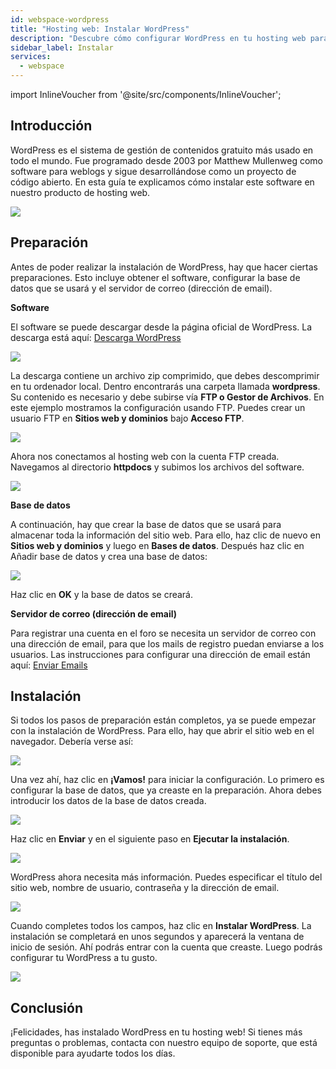 ```yaml
---
id: webspace-wordpress
title: "Hosting web: Instalar WordPress"
description: "Descubre cómo configurar WordPress en tu hosting web para crear y gestionar tu sitio web de forma eficiente → Aprende más ahora"
sidebar_label: Instalar
services:
  - webspace
---
```


import InlineVoucher from '@site/src/components/InlineVoucher';



## Introducción

WordPress es el sistema de gestión de contenidos gratuito más usado en todo el mundo. Fue programado desde 2003 por Matthew Mullenweg como software para weblogs y sigue desarrollándose como un proyecto de código abierto. En esta guía te explicamos cómo instalar este software en nuestro producto de hosting web. 

![](https://screensaver01.zap-hosting.com/index.php/s/j3Ctfont64EnpcH/preview)

<InlineVoucher />

## Preparación

Antes de poder realizar la instalación de WordPress, hay que hacer ciertas preparaciones. Esto incluye obtener el software, configurar la base de datos que se usará y el servidor de correo (dirección de email).



**Software**

El software se puede descargar desde la página oficial de WordPress. La descarga está aquí: [Descarga WordPress](https://en.wordpress.org/download/)

![](https://screensaver01.zap-hosting.com/index.php/s/69YD2QWG8iHzzaa/preview)

La descarga contiene un archivo zip comprimido, que debes descomprimir en tu ordenador local. Dentro encontrarás una carpeta llamada **wordpress**. Su contenido es necesario y debe subirse vía **FTP o Gestor de Archivos**. En este ejemplo mostramos la configuración usando FTP. Puedes crear un usuario FTP en **Sitios web y dominios** bajo **Acceso FTP**.



![](https://screensaver01.zap-hosting.com/index.php/s/nkKsBpyb6GM6Rkp/download/chrome_7Y5hmuXn5f.gif)



Ahora nos conectamos al hosting web con la cuenta FTP creada. Navegamos al directorio **httpdocs** y subimos los archivos del software.



![](https://screensaver01.zap-hosting.com/index.php/s/c9JSb9XEjfwGwwQ/preview)



**Base de datos**

A continuación, hay que crear la base de datos que se usará para almacenar toda la información del sitio web. Para ello, haz clic de nuevo en **Sitios web y dominios** y luego en **Bases de datos**. Después haz clic en Añadir base de datos y crea una base de datos:  



![](https://screensaver01.zap-hosting.com/index.php/s/99BJeGCHjS9QHkz/download/chrome_Jzw3adOg7G.gif)



Haz clic en **OK** y la base de datos se creará.



**Servidor de correo (dirección de email)**

Para registrar una cuenta en el foro se necesita un servidor de correo con una dirección de email, para que los mails de registro puedan enviarse a los usuarios. Las instrucciones para configurar una dirección de email están aquí: [Enviar Emails](webspace-plesk-sendmail.md)



## Instalación

Si todos los pasos de preparación están completos, ya se puede empezar con la instalación de WordPress. Para ello, hay que abrir el sitio web en el navegador. Debería verse así: 

![](https://screensaver01.zap-hosting.com/index.php/s/8AcGsKyHpsSgKxL/preview)



Una vez ahí, haz clic en **¡Vamos!** para iniciar la configuración. Lo primero es configurar la base de datos, que ya creaste en la preparación. Ahora debes introducir los datos de la base de datos creada. 



![](https://screensaver01.zap-hosting.com/index.php/s/9jnjxz8B9TaeZSD/preview)



Haz clic en **Enviar** y en el siguiente paso en **Ejecutar la instalación**. 



![](https://screensaver01.zap-hosting.com/index.php/s/ZLZdC5NeWDoQBkr/preview)



WordPress ahora necesita más información. Puedes especificar el título del sitio web, nombre de usuario, contraseña y la dirección de email.



![](https://screensaver01.zap-hosting.com/index.php/s/WzckYZ47QJLd7yM/preview)



Cuando completes todos los campos, haz clic en **Instalar WordPress**. La instalación se completará en unos segundos y aparecerá la ventana de inicio de sesión. Ahí podrás entrar con la cuenta que creaste. Luego podrás configurar tu WordPress a tu gusto.

![](https://screensaver01.zap-hosting.com/index.php/s/MnLRYMDJCXjJJ8i/download/chrome_4KNjihGpo0.gif)



## Conclusión

¡Felicidades, has instalado WordPress en tu hosting web! Si tienes más preguntas o problemas, contacta con nuestro equipo de soporte, que está disponible para ayudarte todos los días.

<InlineVoucher />